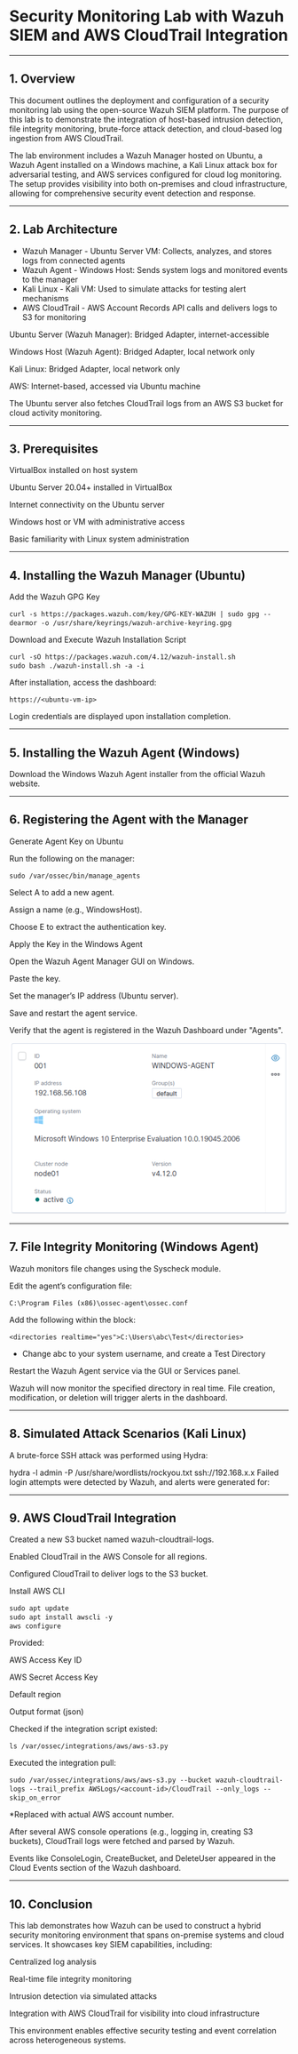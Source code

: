 ﻿# Security Monitoring Lab with Wazuh SIEM and AWS CloudTrail Integration

---

## 1. Overview
This document outlines the deployment and configuration of a security monitoring lab using the open-source Wazuh SIEM platform. The purpose of this lab is to demonstrate the integration of host-based intrusion detection, file integrity monitoring, brute-force attack detection, and cloud-based log ingestion from AWS CloudTrail.

The lab environment includes a Wazuh Manager hosted on Ubuntu, a Wazuh Agent installed on a Windows machine, a Kali Linux attack box for adversarial testing, and AWS services configured for cloud log monitoring. The setup provides visibility into both on-premises and cloud infrastructure, allowing for comprehensive security event detection and response.

---

## 2. Lab Architecture
* Wazuh Manager	- Ubuntu Server VM:	Collects, analyzes, and stores logs from connected agents
* Wazuh Agent	- Windows Host:	Sends system logs and monitored events to the manager
* Kali Linux - Kali VM:	Used to simulate attacks for testing alert mechanisms
* AWS CloudTrail - AWS Account	Records API calls and delivers logs to S3 for monitoring


Ubuntu Server (Wazuh Manager): Bridged Adapter, internet-accessible

Windows Host (Wazuh Agent): Bridged Adapter, local network only

Kali Linux: Bridged Adapter, local network only

AWS: Internet-based, accessed via Ubuntu machine

The Ubuntu server also fetches CloudTrail logs from an AWS S3 bucket for cloud activity monitoring.

---

## 3. Prerequisites
VirtualBox installed on host system

Ubuntu Server 20.04+ installed in VirtualBox

Internet connectivity on the Ubuntu server

Windows host or VM with administrative access

Basic familiarity with Linux system administration

---

## 4. Installing the Wazuh Manager (Ubuntu)

Add the Wazuh GPG Key

    curl -s https://packages.wazuh.com/key/GPG-KEY-WAZUH | sudo gpg --dearmor -o /usr/share/keyrings/wazuh-archive-keyring.gpg

Download and Execute Wazuh Installation Script

    curl -sO https://packages.wazuh.com/4.12/wazuh-install.sh
    sudo bash ./wazuh-install.sh -a -i


After installation, access the dashboard:

    https://<ubuntu-vm-ip>

Login credentials are displayed upon installation completion.

---

## 5. Installing the Wazuh Agent (Windows)

Download the Windows Wazuh Agent installer from the official Wazuh website.

---

## 6. Registering the Agent with the Manager

Generate Agent Key on Ubuntu

Run the following on the manager:

    sudo /var/ossec/bin/manage_agents

Select A to add a new agent.

Assign a name (e.g., WindowsHost).

Choose E to extract the authentication key.

Apply the Key in the Windows Agent

Open the Wazuh Agent Manager GUI on Windows.

Paste the key.

Set the manager’s IP address (Ubuntu server).

Save and restart the agent service.

Verify that the agent is registered in the Wazuh Dashboard under "Agents".

![(/assets/Screenshot 2025-07-24 120745.png)](https://github.com/kpuentec/SIEMLab/blob/main/assets/Screenshot%202025-07-24%20120745.png)

---

## 7. File Integrity Monitoring (Windows Agent)
   
Wazuh monitors file changes using the Syscheck module.

Edit the agent’s configuration file:

    C:\Program Files (x86)\ossec-agent\ossec.conf
    
Add the following within the <directories> block:

    <directories realtime="yes">C:\Users\abc\Test</directories>
* Change abc to your system username, and create a Test Directory

Restart the Wazuh Agent service via the GUI or Services panel.

Wazuh will now monitor the specified directory in real time. File creation, modification, or deletion will trigger alerts in the dashboard.

---

## 8. Simulated Attack Scenarios (Kali Linux)

A brute-force SSH attack was performed using Hydra:

hydra -l admin -P /usr/share/wordlists/rockyou.txt ssh://192.168.x.x
Failed login attempts were detected by Wazuh, and alerts were generated for:



---

## 9. AWS CloudTrail Integration

Created a new S3 bucket named wazuh-cloudtrail-logs.

Enabled CloudTrail in the AWS Console for all regions.

Configured CloudTrail to deliver logs to the S3 bucket.

Install AWS CLI

    sudo apt update
    sudo apt install awscli -y
    aws configure

Provided:

AWS Access Key ID

AWS Secret Access Key

Default region

Output format (json)

Checked if the integration script existed:

    ls /var/ossec/integrations/aws/aws-s3.py

Executed the integration pull:

    sudo /var/ossec/integrations/aws/aws-s3.py --bucket wazuh-cloudtrail-logs --trail_prefix AWSLogs/<account-id>/CloudTrail --only_logs --skip_on_error
    
*Replaced <account-id> with actual AWS account number.

After several AWS console operations (e.g., logging in, creating S3 buckets), CloudTrail logs were fetched and parsed by Wazuh.

Events like ConsoleLogin, CreateBucket, and DeleteUser appeared in the Cloud Events section of the Wazuh dashboard.

---

## 10. Conclusion
This lab demonstrates how Wazuh can be used to construct a hybrid security monitoring environment that spans on-premise systems and cloud services. It showcases key SIEM capabilities, including:

Centralized log analysis

Real-time file integrity monitoring

Intrusion detection via simulated attacks

Integration with AWS CloudTrail for visibility into cloud infrastructure

This environment enables effective security testing and event correlation across heterogeneous systems.
